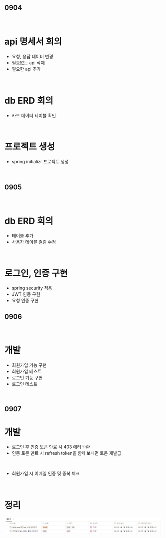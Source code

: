 <br>

## 0904

<br>

# api 명세서 회의

- 요청, 응답 데이터 변경
- 필요없는 api 삭제
- 필요한 api 추가

<br>

# db ERD 회의

- 카드 데이터 테이블 확인

<br>

# 프로젝트 생성

- spring initializr 프로젝트 생성

<br>

## 0905

<br>

# db ERD 회의

- 테이블 추가
- 사용자 테이블 컬럼 수정

<br>

# 로그인, 인증 구현

- spring security 적용
- JWT 인증 구현
- 요청 인증 구현

## 0906

<br>

# 개발

- 회원가입 기능 구현
- 회원가입 테스트
- 로그인 기능 구현
- 로그인 테스트

<br>

## 0907

# 개발

- 로그인 후 인증 토큰 만료 시 403 에러 반환
- 인증 토큰 만료 시 refresh token을 함께 보내면 토큰 재발급

<br>

- 회원가입 시 이메일 인증 및 중복 체크

<br>

# 정리

![노션_정리](img/0907_노션_정리.png)
